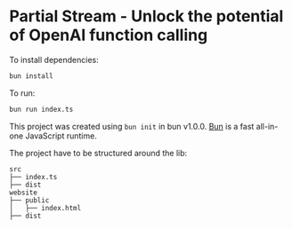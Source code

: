 # Partial Stream - Unlock the potential of OpenAI function calling

To install dependencies:

```bash
bun install
```

To run:

```bash
bun run index.ts
```

This project was created using `bun init` in bun v1.0.0. [Bun](https://bun.sh) is a fast all-in-one JavaScript runtime.




The project have to be structured around the lib:
```
src
├── index.ts
├── dist
website
├── public
│   ├── index.html
├── dist
```
